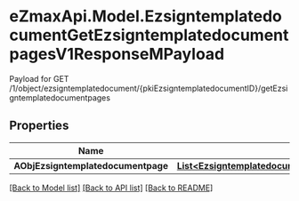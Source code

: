 # eZmaxApi.Model.EzsigntemplatedocumentGetEzsigntemplatedocumentpagesV1ResponseMPayload
Payload for GET /1/object/ezsigntemplatedocument/{pkiEzsigntemplatedocumentID}/getEzsigntemplatedocumentpages

## Properties

Name | Type | Description | Notes
------------ | ------------- | ------------- | -------------
**AObjEzsigntemplatedocumentpage** | [**List&lt;EzsigntemplatedocumentpageResponseCompound&gt;**](EzsigntemplatedocumentpageResponse.md) |  | 

[[Back to Model list]](../README.md#documentation-for-models) [[Back to API list]](../README.md#documentation-for-api-endpoints) [[Back to README]](../README.md)

